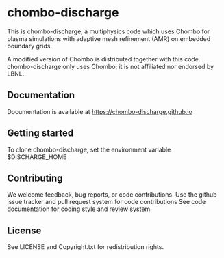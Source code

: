 # chombo-discharge
This is chombo-discharge, a multiphysics code which uses Chombo for plasma
simulations with adaptive mesh refinement (AMR) on embedded boundary grids. 

A modified version of Chombo is distributed together with this code.
chombo-discharge only uses Chombo; it is not affiliated nor endorsed by LBNL.

## Documentation
Documentation is available at https://chombo-discharge.github.io

## Getting started
To clone chombo-discharge, set the environment variable $DISCHARGE_HOME


## Contributing
We welcome feedback, bug reports, or code contributions. Use the github issue tracker and pull request system for code contributions
See code documentation for coding style and review system. 

## License
See LICENSE and Copyright.txt for redistribution rights. 
